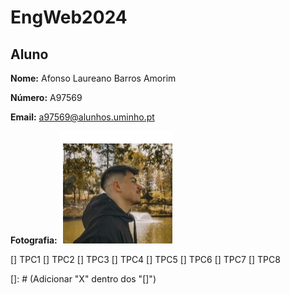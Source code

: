 # EngWeb2024

## Aluno

**Nome:** Afonso Laureano Barros Amorim

**Número:** A97569

**Email:** a97569@alunhos.uminho.pt

**Fotografia:** ![Texto Alternativo](Drikz.jpg)

 [] TPC1
 [] TPC2
 [] TPC3
 [] TPC4
 [] TPC5
 [] TPC6
 [] TPC7
 [] TPC8
  
[]: # (Adicionar "X" dentro dos "[]")
